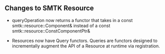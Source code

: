 ## Changes to SMTK Resource

* queryOperation now returns a functor that takes in a const smtk::resource::Component& instead of a const smtk::resource::ConstComponentPtr&

* Resources now have Query functors. Queries are functors designed to incrementally augment the API of a Resource at runtime via registration.
